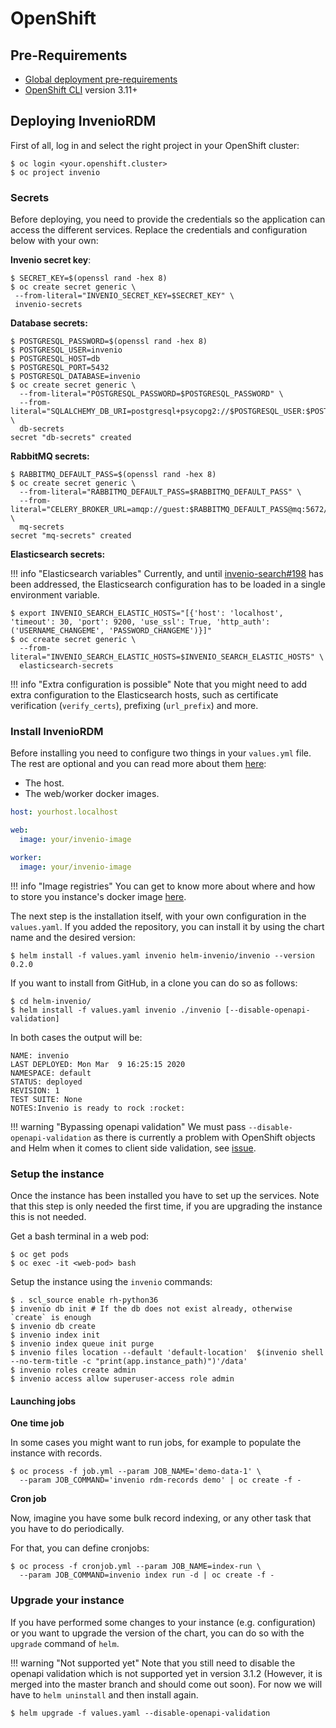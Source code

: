 # OpenShift

## Pre-Requirements

- [Global deployment pre-requirements](index.md#pre-requirements)
- [OpenShift CLI](https://docs.openshift.com/container-platform/4.3/cli_reference/openshift_cli/getting-started-cli.html#cli-installing-cli_cli-developer-commands) version 3.11+


## Deploying InvenioRDM

First of all, log in and select the right project in your OpenShift cluster:

```console
$ oc login <your.openshift.cluster>
$ oc project invenio
```

### Secrets

Before deploying, you need to provide the credentials so the application can access the different services. Replace the credentials and configuration below with your own:

**Invenio secret key**:

  ```console
 $ SECRET_KEY=$(openssl rand -hex 8)
 $ oc create secret generic \
   --from-literal="INVENIO_SECRET_KEY=$SECRET_KEY" \
   invenio-secrets
 ```

**Database secrets:**

```console
$ POSTGRESQL_PASSWORD=$(openssl rand -hex 8)
$ POSTGRESQL_USER=invenio
$ POSTGRESQL_HOST=db
$ POSTGRESQL_PORT=5432
$ POSTGRESQL_DATABASE=invenio
$ oc create secret generic \
  --from-literal="POSTGRESQL_PASSWORD=$POSTGRESQL_PASSWORD" \
  --from-literal="SQLALCHEMY_DB_URI=postgresql+psycopg2://$POSTGRESQL_USER:$POSTGRESQL_PASSWORD@$POSTGRESQL_HOST:$POSTGRESQL_PORT/$POSTGRESQL_DATABASE" \
  db-secrets
secret "db-secrets" created
```

**RabbitMQ secrets:**

```console
$ RABBITMQ_DEFAULT_PASS=$(openssl rand -hex 8)
$ oc create secret generic \
  --from-literal="RABBITMQ_DEFAULT_PASS=$RABBITMQ_DEFAULT_PASS" \
  --from-literal="CELERY_BROKER_URL=amqp://guest:$RABBITMQ_DEFAULT_PASS@mq:5672/" \
  mq-secrets
secret "mq-secrets" created
```

**Elasticsearch secrets:**

!!! info "Elasticsearch variables"
    Currently, and until [invenio-search#198](https://github.com/inveniosoftware/invenio-search/issues/198) has been addressed, the Elasticsearch configuration
    has to be loaded in a single environment variable.

``` console
$ export INVENIO_SEARCH_ELASTIC_HOSTS="[{'host': 'localhost', 'timeout': 30, 'port': 9200, 'use_ssl': True, 'http_auth':('USERNAME_CHANGEME', 'PASSWORD_CHANGEME')}]"
$ oc create secret generic \
  --from-literal="INVENIO_SEARCH_ELASTIC_HOSTS=$INVENIO_SEARCH_ELASTIC_HOSTS" \
  elasticsearch-secrets
```

!!! info "Extra configuration is possible"
    Note that you might need to add extra configuration to the Elasticsearch hosts, such as certificate verification (`verify_certs`), prefixing (`url_prefix`) and more.

### Install InvenioRDM

Before installing you need to configure two things in your `values.yml` file. The rest are optional and you can read more about them [here](configuration.md):

- The host.
- The web/worker docker images.

``` yaml
host: yourhost.localhost

web:
  image: your/invenio-image

worker:
  image: your/invenio-image
```

!!! info "Image registries"
    You can get to know more about where and how to store you instance's docker image [here](./registries).

The next step is the installation itself, with your own configuration in the `values.yaml`. If you added the repository, you can install it by using the chart name and the desired version:

``` console
$ helm install -f values.yaml invenio helm-invenio/invenio --version 0.2.0
```

If you want to install from GitHub, in a clone you can do so as follows:

``` console
$ cd helm-invenio/
$ helm install -f values.yaml invenio ./invenio [--disable-openapi-validation]
```

In both cases the output will be:

``` console
NAME: invenio
LAST DEPLOYED: Mon Mar  9 16:25:15 2020
NAMESPACE: default
STATUS: deployed
REVISION: 1
TEST SUITE: None
NOTES:Invenio is ready to rock :rocket:
```

!!! warning "Bypassing openapi validation"
    We must pass `--disable-openapi-validation` as there is currently a problem with OpenShift objects and Helm when it comes to client side validation, see [issue](https://github.com/openshift/origin/issues/24060).


### Setup the instance

Once the instance has been installed you have to set up the services. Note that this step is only needed the first time, if you are upgrading the instance this is not needed.

Get a bash terminal in a web pod:

```console
$ oc get pods
$ oc exec -it <web-pod> bash
```

Setup the instance using the `invenio` commands:

``` console
$ . scl_source enable rh-python36
$ invenio db init # If the db does not exist already, otherwise `create` is enough
$ invenio db create
$ invenio index init
$ invenio index queue init purge
$ invenio files location --default 'default-location'  $(invenio shell --no-term-title -c "print(app.instance_path)")'/data'
$ invenio roles create admin
$ invenio access allow superuser-access role admin
```

#### Launching jobs

**One time job**

In some cases you might want to run jobs, for example to populate the instance with records.

``` console
$ oc process -f job.yml --param JOB_NAME='demo-data-1' \
  --param JOB_COMMAND='invenio rdm-records demo' | oc create -f -
```

**Cron job**

Now, imagine you have some bulk record indexing, or any other task that you have to do periodically.

For that, you can define cronjobs:

``` console
$ oc process -f cronjob.yml --param JOB_NAME=index-run \
  --param JOB_COMMAND=invenio index run -d | oc create -f -
```

### Upgrade your instance

If you have performed some changes to your instance (e.g. configuration) or you want to upgrade the version of the chart, you can do so with
the `upgrade` command of `helm`.

!!! warning "Not supported yet"
    Note that you still need to disable the openapi validation which is not supported yet in version 3.1.2 (However, it is merged into the master branch and should come out soon). For now we will have to `helm uninstall` and then install again.

``` console
$ helm upgrade -f values.yaml --disable-openapi-validation
```
